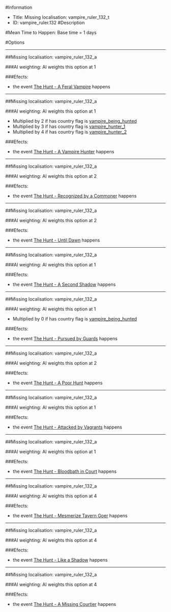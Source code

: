 #Information
 - Title: Missing localisation: vampire_ruler_132_t
 - ID: vampire_ruler.132
#Description

#Mean Time to Happen:
Base time = 1 days

#Options

___
##Missing localisation: vampire_ruler_132_a

###AI weighting:
AI weights this option at 1


###Efects:<ul><li>the event [The Hunt - A Feral Vampire](../events/the_hunt_a_feral_vampire.md) happens</li></ul>

___
##Missing localisation: vampire_ruler_132_a

###AI weighting:
AI weights this option at 1
 - Multiplied by 2 if has country flag is [vampire_being_hunted](../flags/vampire_being_hunted.md)
 - Multiplied by 3 if has country flag is [vampire_hunter_1](../flags/vampire_hunter_1.md)
 - Multiplied by 4 if has country flag is [vampire_hunter_2](../flags/vampire_hunter_2.md)


###Efects:<ul><li>the event [The Hunt - A Vampire Hunter](../events/the_hunt_a_vampire_hunter.md) happens</li></ul>

___
##Missing localisation: vampire_ruler_132_a

###AI weighting:
AI weights this option at 2


###Efects:<ul><li>the event [The Hunt - Recognized by a Commoner](../events/the_hunt_recognized_by_a_commoner.md) happens</li></ul>

___
##Missing localisation: vampire_ruler_132_a

###AI weighting:
AI weights this option at 2


###Efects:<ul><li>the event [The Hunt - Until Dawn](../events/the_hunt_until_dawn.md) happens</li></ul>

___
##Missing localisation: vampire_ruler_132_a

###AI weighting:
AI weights this option at 1


###Efects:<ul><li>the event [The Hunt - A Second Shadow](../events/the_hunt_a_second_shadow.md) happens</li></ul>

___
##Missing localisation: vampire_ruler_132_a

###AI weighting:
AI weights this option at 1
 - Multiplied by 0 if has country flag is [vampire_being_hunted](../flags/vampire_being_hunted.md)


###Efects:<ul><li>the event [The Hunt - Pursued by Guards](../events/the_hunt_pursued_by_guards.md) happens</li></ul>

___
##Missing localisation: vampire_ruler_132_a

###AI weighting:
AI weights this option at 2


###Efects:<ul><li>the event [The Hunt - A Poor Hunt](../events/the_hunt_a_poor_hunt.md) happens</li></ul>

___
##Missing localisation: vampire_ruler_132_a

###AI weighting:
AI weights this option at 1


###Efects:<ul><li>the event [The Hunt - Attacked by Vagrants](../events/the_hunt_attacked_by_vagrants.md) happens</li></ul>

___
##Missing localisation: vampire_ruler_132_a

###AI weighting:
AI weights this option at 1


###Efects:<ul><li>the event [The Hunt - Bloodbath in Court](../events/the_hunt_bloodbath_in_court.md) happens</li></ul>

___
##Missing localisation: vampire_ruler_132_a

###AI weighting:
AI weights this option at 4


###Efects:<ul><li>the event [The Hunt - Mesmerize Tavern Goer](../events/the_hunt_mesmerize_tavern_goer.md) happens</li></ul>

___
##Missing localisation: vampire_ruler_132_a

###AI weighting:
AI weights this option at 4


###Efects:<ul><li>the event [The Hunt - Like a Shadow](../events/the_hunt_like_a_shadow.md) happens</li></ul>

___
##Missing localisation: vampire_ruler_132_a

###AI weighting:
AI weights this option at 4


###Efects:<ul><li>the event [The Hunt - A Missing Courtier](../events/the_hunt_a_missing_courtier.md) happens</li></ul>
